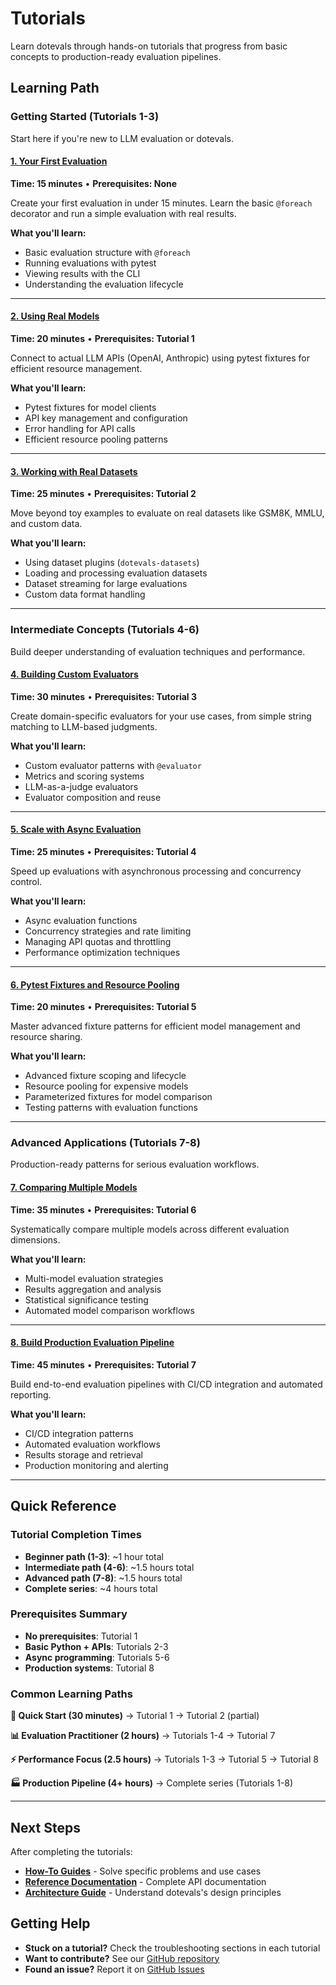# Tutorials

Learn dotevals through hands-on tutorials that progress from basic concepts to production-ready evaluation pipelines.

## Learning Path

### Getting Started (Tutorials 1-3)
Start here if you're new to LLM evaluation or dotevals.

#### [1. Your First Evaluation](01-your-first-evaluation.md)
**Time: 15 minutes** • **Prerequisites: None**

Create your first evaluation in under 15 minutes. Learn the basic `@foreach` decorator and run a simple evaluation with real results.

**What you'll learn:**
- Basic evaluation structure with `@foreach`
- Running evaluations with pytest
- Viewing results with the CLI
- Understanding the evaluation lifecycle

---

#### [2. Using Real Models](02-using-real-models.md)
**Time: 20 minutes** • **Prerequisites: Tutorial 1**

Connect to actual LLM APIs (OpenAI, Anthropic) using pytest fixtures for efficient resource management.

**What you'll learn:**
- Pytest fixtures for model clients
- API key management and configuration
- Error handling for API calls
- Efficient resource pooling patterns

---

#### [3. Working with Real Datasets](03-working-with-real-datasets.md)
**Time: 25 minutes** • **Prerequisites: Tutorial 2**

Move beyond toy examples to evaluate on real datasets like GSM8K, MMLU, and custom data.

**What you'll learn:**
- Using dataset plugins (`dotevals-datasets`)
- Loading and processing evaluation datasets
- Dataset streaming for large evaluations
- Custom data format handling

---

### Intermediate Concepts (Tutorials 4-6)
Build deeper understanding of evaluation techniques and performance.

#### [4. Building Custom Evaluators](04-building-custom-evaluators.md)
**Time: 30 minutes** • **Prerequisites: Tutorial 3**

Create domain-specific evaluators for your use cases, from simple string matching to LLM-based judgments.

**What you'll learn:**
- Custom evaluator patterns with `@evaluator`
- Metrics and scoring systems
- LLM-as-a-judge evaluators
- Evaluator composition and reuse

---

#### [5. Scale with Async Evaluation](05-scale-with-async-evaluation.md)
**Time: 25 minutes** • **Prerequisites: Tutorial 4**

Speed up evaluations with asynchronous processing and concurrency control.

**What you'll learn:**
- Async evaluation functions
- Concurrency strategies and rate limiting
- Managing API quotas and throttling
- Performance optimization techniques

---

#### [6. Pytest Fixtures and Resource Pooling](06-pytest-fixtures-and-resource-pooling.md)
**Time: 20 minutes** • **Prerequisites: Tutorial 5**

Master advanced fixture patterns for efficient model management and resource sharing.

**What you'll learn:**
- Advanced fixture scoping and lifecycle
- Resource pooling for expensive models
- Parameterized fixtures for model comparison
- Testing patterns with evaluation functions

---

### Advanced Applications (Tutorials 7-8)
Production-ready patterns for serious evaluation workflows.

#### [7. Comparing Multiple Models](07-comparing-multiple-models.md)
**Time: 35 minutes** • **Prerequisites: Tutorial 6**

Systematically compare multiple models across different evaluation dimensions.

**What you'll learn:**
- Multi-model evaluation strategies
- Results aggregation and analysis
- Statistical significance testing
- Automated model comparison workflows

---

#### [8. Build Production Evaluation Pipeline](08-build-production-evaluation-pipeline.md)
**Time: 45 minutes** • **Prerequisites: Tutorial 7**

Build end-to-end evaluation pipelines with CI/CD integration and automated reporting.

**What you'll learn:**
- CI/CD integration patterns
- Automated evaluation workflows
- Results storage and retrieval
- Production monitoring and alerting

---

## Quick Reference

### Tutorial Completion Times
- **Beginner path (1-3)**: ~1 hour total
- **Intermediate path (4-6)**: ~1.5 hours total
- **Advanced path (7-8)**: ~1.5 hours total
- **Complete series**: ~4 hours total

### Prerequisites Summary
- **No prerequisites**: Tutorial 1
- **Basic Python + APIs**: Tutorials 2-3
- **Async programming**: Tutorials 5-6
- **Production systems**: Tutorial 8

### Common Learning Paths

**🚀 Quick Start (30 minutes)**
→ Tutorial 1 → Tutorial 2 (partial)

**📊 Evaluation Practitioner (2 hours)**
→ Tutorials 1-4 → Tutorial 7

**⚡ Performance Focus (2.5 hours)**
→ Tutorials 1-3 → Tutorial 5 → Tutorial 8

**🏭 Production Pipeline (4+ hours)**
→ Complete series (Tutorials 1-8)

---

## Next Steps

After completing the tutorials:

- **[How-To Guides](../how-to/index.md)** - Solve specific problems and use cases
- **[Reference Documentation](../reference/index.md)** - Complete API documentation
- **[Architecture Guide](../explanation/index.md)** - Understand dotevals's design principles

## Getting Help

- **Stuck on a tutorial?** Check the troubleshooting sections in each tutorial
- **Want to contribute?** See our [GitHub repository](https://github.com/dottxt-ai/dotevals)
- **Found an issue?** Report it on [GitHub Issues](https://github.com/dottxt-ai/dotevals/issues)
